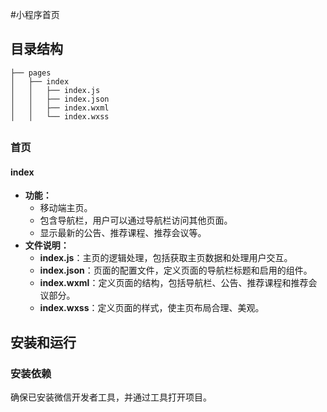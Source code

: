 #小程序首页

## 目录结构

```
├── pages
│   ├── index
│   │   ├── index.js
│   │   ├── index.json
│   │   ├── index.wxml
│   │   └── index.wxss
```

## 



### 首页

#### index

- **功能：**
  - 移动端主页。
  - 包含导航栏，用户可以通过导航栏访问其他页面。
  - 显示最新的公告、推荐课程、推荐会议等。
- **文件说明：**
  - **index.js**：主页的逻辑处理，包括获取主页数据和处理用户交互。
  - **index.json**：页面的配置文件，定义页面的导航栏标题和启用的组件。
  - **index.wxml**：定义页面的结构，包括导航栏、公告、推荐课程和推荐会议部分。
  - **index.wxss**：定义页面的样式，使主页布局合理、美观。



## 安装和运行

### 安装依赖

确保已安装微信开发者工具，并通过工具打开项目。
